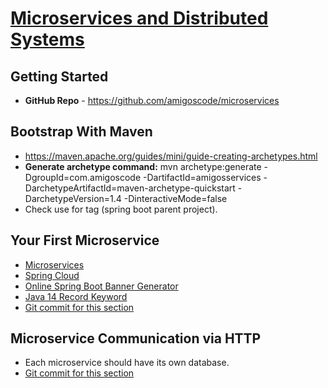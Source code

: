 # [Microservices and Distributed Systems](https://amigoscode.com/p/microservices)

## Getting Started
- **GitHub Repo** - https://github.com/amigoscode/microservices

## Bootstrap With Maven
- https://maven.apache.org/guides/mini/guide-creating-archetypes.html
- **Generate archetype command:** mvn archetype:generate -DgroupId=com.amigoscode -DartifactId=amigosservices -DarchetypeArtifactId=maven-archetype-quickstart -DarchetypeVersion=1.4 -DinteractiveMode=false
- Check use for <dependencyManagement> tag (spring boot parent project).

## Your First Microservice
- [Microservices](https://spring.io/microservices)
- [Spring Cloud](https://spring.io/projects/spring-cloud)
- [Online Spring Boot Banner Generator](https://devops.datenkollektiv.de/banner.txt/index.html)
- [Java 14 Record Keyword](https://www.baeldung.com/java-record-keyword)
- [Git commit for this section](https://github.com/amigoscode/microservices/commit/f92f2126ded6e5f432bbcff1bfe02ccdc23a3d98)

## Microservice Communication via HTTP
- Each microservice should have its own database. 
- [Git commit for this section](https://github.com/amigoscode/microservices/commit/2d0d8c2c710f7c388c72e4e66a9f04748acc751d)